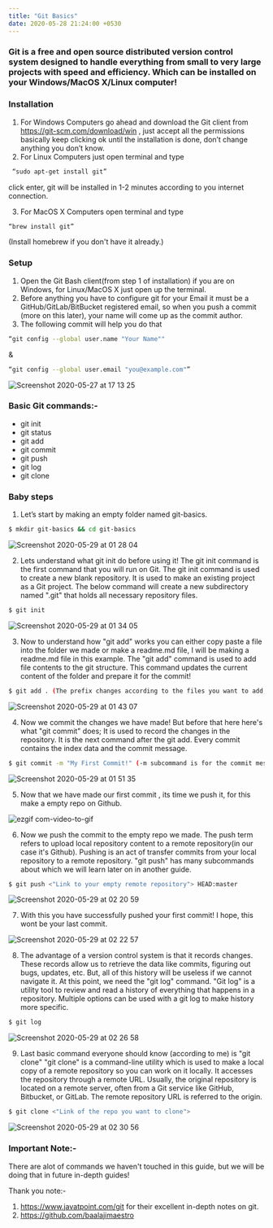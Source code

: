 ```yaml
---
title: "Git Basics"
date: 2020-05-28 21:24:00 +0530
---
```


### Git is a free and open source distributed version control system designed to handle everything from small to very large projects with speed and efficiency.  Which can be installed on your Windows/MacOS X/Linux computer! 

### Installation

1. For Windows Computers go ahead and download the Git client from https://git-scm.com/download/win , just accept all the permissions basically keep clicking ok until the installation is done, don’t change anything you don’t know.
2. For Linux Computers just open terminal and type
```bash
 “sudo apt-get install git” 
```
click enter, git will be installed in 1-2 minutes according to you internet connection.

3. For MacOS X Computers open terminal and type 
```bash
“brew install git”
```
 (Install homebrew if you don't have it already.)

### Setup

1. Open the Git Bash client(from step 1 of installation) if you are on Windows, for Linux/MacOS X just open up the terminal.
2. Before anything you have to configure git for your Email it must be a GitHub/GitLab/BitBucket registered email, so when you push a commit (more on this later), your name will come up as the commit author.
3. The following commit will help you do that 
```bash
“git config --global user.name "Your Name"" 
```
&  
```bash
“git config --global user.email "you@example.com"”
```

![Screenshot 2020-05-27 at 17 13 25](https://user-images.githubusercontent.com/43720061/83187201-68bc2000-a14b-11ea-90ec-c0506e4fc1d1.png)

###  Basic Git commands:-
* git init
* git status
* git add
* git commit
* git push
* git log
* git clone

### Baby steps

1. Let’s start by making an empty folder named git-basics.
```bash
$ mkdir git-basics && cd git-basics
```
![Screenshot 2020-05-29 at 01 28 04](https://user-images.githubusercontent.com/43720061/83187390-b769ba00-a14b-11ea-9408-ac87200c33c8.png)

2. Lets understand what git init do before using it!
The git init command is the first command that you will run on Git. The git init command is used to create a new blank repository. It is used to make an existing project as a Git project. The below command will create a new subdirectory named ".git" that holds all necessary repository files.
```bash
$ git init
```
![Screenshot 2020-05-29 at 01 34 05](https://user-images.githubusercontent.com/43720061/83187900-8342c900-a14c-11ea-9b54-f8cb2f0495ea.png)

3. Now to understand how "git add" works you can either copy paste a file into the folder we made or make a readme.md file, I will be making a readme.md file in this example. The "git add" command is used to add file contents to the git structure. This command updates the current content of the folder and prepare it for the commit! 
```bash
$ git add . (The prefix changes according to the files you want to add, if you want to add all the file changes in the next commit you use the prefix "." , if you want to just add a specific file you use the "file" name as the prefix.)
```

![Screenshot 2020-05-29 at 01 43 07](https://user-images.githubusercontent.com/43720061/83188773-d49f8800-a14d-11ea-8e07-2e8bc5cd309c.png)

4. Now we commit the changes we have made! But before that here here's what "git commit" does; It is used to record the changes in the repository. It is the next command after the git add. Every commit contains the index data and the commit message.
```bash
$ git commit -m "My First Commit!" (-m subcommand is for the commit message, there are many more subcommands in "git commit" which we will cover later on in another guide.)
```

![Screenshot 2020-05-29 at 01 51 35](https://user-images.githubusercontent.com/43720061/83189692-fa795c80-a14e-11ea-8011-9cd0ba2fe246.png)

5. Now that we have made our first commit , its time we push it, for this make a empty repo on Github.

![ezgif com-video-to-gif](https://user-images.githubusercontent.com/43720061/83191770-33670080-a152-11ea-9d85-7fddab42b0de.gif)

6. Now we push the commit to the empty repo we made. The push term refers to upload local repository content to a remote repository(in our case it's Github). Pushing is an act of transfer commits from your local repository to a remote repository. "git push" has many subcommands about which we will learn later on in another guide.
```bash
$ git push <"Link to your empty remote repository"> HEAD:master
```

![Screenshot 2020-05-29 at 02 20 59](https://user-images.githubusercontent.com/43720061/83192377-0ff08580-a153-11ea-8162-f7bbfdd9fbff.png)

7. With this you have successfully pushed your first commit! I hope, this wont be your last commit.

![Screenshot 2020-05-29 at 02 22 57](https://user-images.githubusercontent.com/43720061/83192562-59d96b80-a153-11ea-84ec-432e342c944a.png)

8. The advantage of a version control system is that it records changes. These records allow us to retrieve the data like commits, figuring out bugs, updates, etc. But, all of this history will be useless if we cannot navigate it. At this point, we need the "git log" command.
"Git log" is a utility tool to review and read a history of everything that happens in a repository. Multiple options can be used with a git log to make history more specific.
```bash
$ git log
```

![Screenshot 2020-05-29 at 02 26 58](https://user-images.githubusercontent.com/43720061/83192952-e2f0a280-a153-11ea-9aca-83f4f0fe44de.png)

9. Last basic command everyone should know (according to me) is "git clone"
"git clone" is a command-line utility which is used to make a local copy of a remote repository so you can work on it locally. It accesses the repository through a remote URL.
Usually, the original repository is located on a remote server, often from a Git service like GitHub, Bitbucket, or GitLab. The remote repository URL is referred to the origin.

```bash
$ git clone <"Link of the repo you want to clone">
```
![Screenshot 2020-05-29 at 02 30 56](https://user-images.githubusercontent.com/43720061/83193346-77f39b80-a154-11ea-94a2-05bc064a61b0.png)

### Important Note:-
There are alot of commands we haven't touched in this guide, but we will be doing that in future in-depth guides!

Thank you note:- 
1. https://www.javatpoint.com/git for their excellent in-depth notes on git.
2. https://github.com/baalajimaestro
